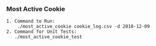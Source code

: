 ### Most Active Cookie
```
1. Command to Run: 
    ./most_active_cookie cookie_log.csv -d 2018-12-09
2. Command for Unit Tests:
   ./most_active_cookie_test

```
